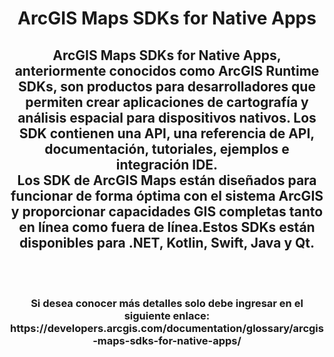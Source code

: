<div id="header" align="center">
  <h1>ArcGIS Maps SDKs for Native Apps</h1>
  <h2>ArcGIS Maps SDKs for Native Apps, anteriormente conocidos como ArcGIS Runtime SDKs, son productos para desarrolladores que permiten crear aplicaciones de cartografía y análisis espacial para dispositivos nativos. Los SDK contienen una API, una referencia de API, documentación, tutoriales, ejemplos e integración IDE.<br>
Los SDK de ArcGIS Maps están diseñados para funcionar de forma óptima con el sistema ArcGIS y proporcionar capacidades GIS completas tanto en línea como fuera de línea.Estos SDKs están disponibles para .NET, Kotlin, Swift, Java y Qt.</h2><br><br>
    <h3>Si desea conocer más detalles solo debe ingresar en el siguiente enlace: https://developers.arcgis.com/documentation/glossary/arcgis-maps-sdks-for-native-apps/</h3><br>
</div>
